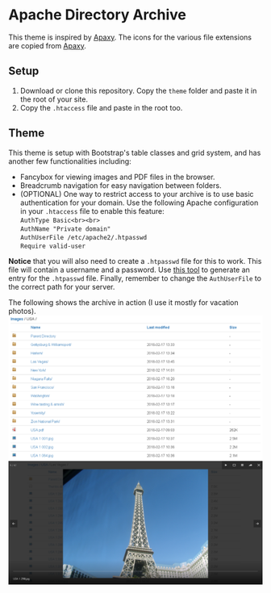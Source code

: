 # Apache Directory Archive
This theme is inspired by [Apaxy](https://github.com/oupala/apaxy). The icons for the various file extensions are copied from [Apaxy](https://github.com/oupala/apaxy).

## Setup
1. Download or clone this repository. Copy the `theme` folder and paste it in the root of your site.
2. Copy the `.htaccess` file and paste in the root too.

## Theme
This theme is setup with Bootstrap's table classes and grid system, and has another few functionalities including:
* Fancybox for viewing images and PDF files in the browser.
* Breadcrumb navigation for easy navigation between folders.
* (OPTIONAL) One way to restrict access to your archive is to use basic authentication for your domain. Use the following Apache configuration in your `.htaccess` file to enable this feature:
<br>`AuthType Basic<br><br>`<br>
`AuthName "Private domain"`<br>
`AuthUserFile /etc/apache2/.htpasswd`<br>
`Require valid-user`

**Notice** that you will also need to create a `.htpasswd` file for this to work. This file will contain a username and a password. Use [this tool](http://www.htaccesstools.com/htpasswd-generator/) to generate an entry for the `.htpasswd` file. Finally, remember to change the `AuthUserFile` to the correct path for your server.

The following shows the archive in action (I use it mostly for vacation photos).
![Screenshot](screenshot1.png)
![Screenshot Fancybox](screenshot2.png)